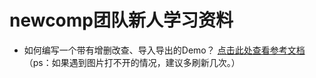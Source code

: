 # newcomp团队新人学习资料
- 如何编写一个带有增删改查、导入导出的Demo？
[点击此处查看参考文档](https://github.com/15932279610/newCompStudy/blob/master/react.md)（ps：如果遇到图片打不开的情况，建议多刷新几次。）
